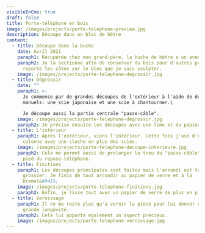 ```yaml
---
visibleInCms: true
draft: false
title: Porte-téléphone en bois
image: /images/projects/porte-telephone-preview.jpg
description: Découpe dans un bloc de hêtre
content:
  - title: Découpe dans la buche
    date: Avril 2021
    paraph1: Récupérée chez mon grand-père, la buche de hêtre a un avenir tout tracé.
    paraph2: Je la sectionne afin de conserver du bois pour d'autres projets et je
      reporte les côtes sur le bloc que je vais sculpter.
    image: /images/projects/porte-telephone-degrossir.jpg
  - title: Dégrossir
    date: ""
    paraph1: >-
      Je commence par de grandes découpes de l'extérieur à l'aide de deux outils
      manuels: une scie japonaise et une scie à chantourner.\

      Je découpe aussi la partie centrale "passe-câble".
    image: /images/projects/porte-telephone-degrossir.jpg
    paraph2: Je précise ensuite les découpes avec une lime et du papier de verre.
  - title: L'intérieur
    paraph1: Après l'extérieur, viens l'intérieur. Cette fois j'use d'une perceuse à
      colonne avec une cloche en plus des scies.
    image: /images/projects/porte-telephone-decoupe-interieure.jpg
    paraph2: Cela me permet aussi de prolonger le trou du "passe-câble" jusqu'au
      pied du repose-téléphone.
  - title: Finitions
    paraph1: Les découpes principales sont faites mais l'arrondi est toujours
      grossier. Je finis de tout arrondir au papier de verre et à la
      Dremel&#9415;
    image: /images/projects/porte-telephone-finitions.jpg
    paraph2: Enfin, je lisse tout avec un papier de verre de plus en plus fin.
  - title: Vernissage
    paraph1: Il ne me reste plus qu'à vernir la pièce pour lui donner une plus
      grande longévité.
    paraph2: Cela lui apporte également un aspect précieux.
    image: /images/projects/porte-telephone-vernissage.jpg
---
```

